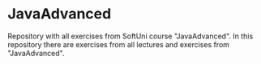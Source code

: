 # JavaAdvanced
Repository with all exercises from SoftUni course "JavaAdvanced".
In this repository there are exercises from all lectures and exercises from "JavaAdvanced".
